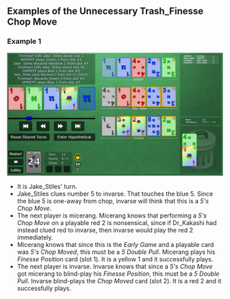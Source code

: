 ## Examples of the Unnecessary Trash_Finesse Chop Move

### Example 1

![Example Screenshot](../img/examples/unnecessary_trash_finesse_chop_move.png)

* It is Jake_Stiles' turn.
* Jake_Stiles clues number 5 to invarse. That touches the blue 5. Since the blue 5 is one-away from chop, invarse will think that this is a *5's Chop Move*.
* The next player is micerang. Micerang knows that performing a *5's Chop Move* on a playable red 2 is nonsensical, since if Dr_Kakashi had instead clued red to invarse, then invarse would play the red 2 immediately.
* Micerang knows that since this is the *Early Game* and a playable card was *5's Chop Moved*, this must be a *5 Double Pull*. Micerang plays his *Finesse Position* card (slot 1). It is a yellow 1 and it successfully plays.
* The next player is invarse. Invarse knows that since a *5's Chop Move* got micerang to blind-play his *Finesse Position*, this must be a *5 Double Pull*. Invarse blind-plays the *Chop Moved* card (slot 2). It is a red 2 and it successfully plays.
